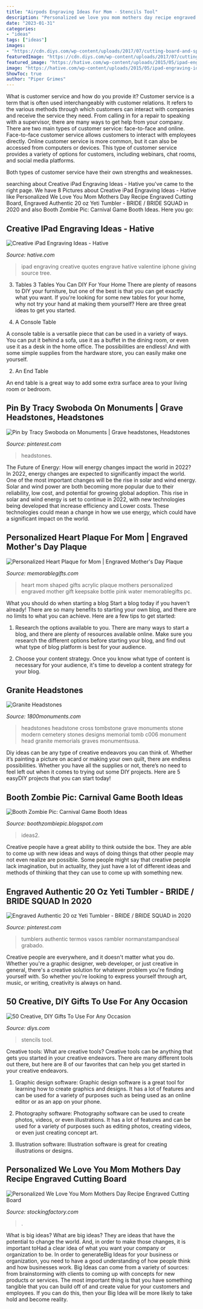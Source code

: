 ```yaml
---
title: "Airpods Engraving Ideas For Mom - Stencils Tool"
description: "Personalized we love you mom mothers day recipe engraved cutting board"
date: "2023-01-31"
categories:
- "ideas"
tags: ["ideas"]
images:
- "https://cdn.diys.com/wp-content/uploads/2017/07/cutting-board-and-spoons-diy.jpg"
featuredImage: "https://cdn.diys.com/wp-content/uploads/2017/07/cutting-board-and-spoons-diy.jpg"
featured_image: "https://hative.com/wp-content/uploads/2015/05/ipad-engraving-ideas/18-ipad-engraving-ideas.jpg"
image: "https://hative.com/wp-content/uploads/2015/05/ipad-engraving-ideas/18-ipad-engraving-ideas.jpg"
ShowToc: true
author: "Piper Grimes"
---
```



What is customer service and how do you provide it?
Customer service is a term that is often used interchangeably with customer relations. It refers to the various methods through which customers can interact with companies and receive the service they need. From calling in for a repair to speaking with a supervisor, there are many ways to get help from your company.
There are two main types of customer service: face-to-face and online. Face-to-face customer service allows customers to interact with employees directly. Online customer service is more common, but it can also be accessed from computers or devices. This type of customer service provides a variety of options for customers, including webinars, chat rooms, and social media platforms.

Both types of customer service have their own strengths and weaknesses.

	

		
searching about Creative iPad Engraving Ideas - Hative you've came to the right page. We have 8 Pictures about Creative iPad Engraving Ideas - Hative like Personalized We Love You Mom Mothers Day Recipe Engraved Cutting Board, Engraved Authentic 20 oz Yeti Tumbler - BRIDE / BRIDE SQUAD in 2020 and also Booth Zombie Pic: Carnival Game Booth Ideas. Here you go:
		
    
## Creative IPad Engraving Ideas - Hative

<img loading=lazy src="https://hative.com/wp-content/uploads/2015/05/ipad-engraving-ideas/18-ipad-engraving-ideas.jpg" onerror="this.onerror=null;this.src='https://tse2.mm.bing.net/th?id=OIP.jb7b4VwhkkTsxYqeI0ygpQHaFj&amp;pid=15.1';" alt="Creative iPad Engraving Ideas - Hative">

_Source: hative.com_

>ipad engraving creative quotes engrave hative valentine iphone giving source tree. 

	

3. Tables
3 Tables You Can DIY For Your Home
There are plenty of reasons to DIY your furniture, but one of the best is that you can get exactly what you want. If you're looking for some new tables for your home, why not try your hand at making them yourself? Here are three great ideas to get you started.

1. A Console Table

A console table is a versatile piece that can be used in a variety of ways. You can put it behind a sofa, use it as a buffet in the dining room, or even use it as a desk in the home office. The possibilities are endless! And with some simple supplies from the hardware store, you can easily make one yourself.

2. An End Table

An end table is a great way to add some extra surface area to your living room or bedroom.

    
## Pin By Tracy Swoboda On Monuments | Grave Headstones, Headstones

<img loading=lazy src="https://i.pinimg.com/736x/65/77/91/657791f0e020cf41414a949df6c2dc61.jpg" onerror="this.onerror=null;this.src='https://tse4.mm.bing.net/th?id=OIP.DOQhnp4UYPUYQWzQEYW0tgHaE8&amp;pid=15.1';" alt="Pin by Tracy Swoboda on Monuments | Grave headstones, Headstones">

_Source: pinterest.com_

>headstones. 

	

The Future of Energy: How will energy changes impact the world in 2022?
In 2022, energy changes are expected to significantly impact the world. One of the most important changes will be the rise in solar and wind energy. Solar and wind power are both becoming more popular due to their reliability, low cost, and potential for growing global adoption. This rise in solar and wind energy is set to continue in 2022, with new technologies being developed that increase efficiency and Lower costs. These technologies could mean a change in how we use energy, which could have a significant impact on the world.

    
## Personalized Heart Plaque For Mom | Engraved Mother&#039;s Day Plaque

<img loading=lazy src="http://www.memorablegifts.com/gifts/pc/catalog/AAC-A331-MD.jpg" onerror="this.onerror=null;this.src='https://tse3.mm.bing.net/th?id=OIP.CKywL6KKh5D00CicJfoMZQHaHa&amp;pid=15.1';" alt="Personalized Heart Plaque for Mom | Engraved Mother&#039;s Day Plaque">

_Source: memorablegifts.com_

>heart mom shaped gifts acrylic plaque mothers personalized engraved mother gift keepsake bottle pink water memorablegifts pc. 

	

What you should do when starting a blog
Start a blog today if you haven't already! There are so many benefits to starting your own blog, and there are no limits to what you can achieve. Here are a few tips to get started:
1. Research the options available to you. There are many ways to start a blog, and there are plenty of resources available online. Make sure you research the different options before starting your blog, and find out what type of blog platform is best for your audience.

2. Choose your content strategy. Once you know what type of content is necessary for your audience, it's time to develop a content strategy for your blog.

    
## Granite Headstones

<img loading=lazy src="http://www.1800monuments.com/3/Granite-Grave-Monuments.jpg" onerror="this.onerror=null;this.src='https://tse4.mm.bing.net/th?id=OIP.x1J_sNPcsCj7rSYjqjlmawHaH_&amp;pid=15.1';" alt="Granite Headstones">

_Source: 1800monuments.com_

>headstones headstone cross tombstone grave monuments stone modern cemetery stones designs memorial tomb c006 monument head granite memorials graves monumentsusa. 

	

Diy ideas can be any type of creative endeavors you can think of. Whether it’s painting a picture on acard or making your own quilt, there are endless possibilities. Whether you have all the supplies or not, there’s no need to feel left out when it comes to trying out some DIY projects. Here are 5 easyDIY projects that you can start today!

    
## Booth Zombie Pic: Carnival Game Booth Ideas

<img loading=lazy src="https://3.bp.blogspot.com/-JN9cmxxdAyM/UiQiexlJ8AI/AAAAAAAAAkE/xI9xUSEzmXY/s1600/Carnival-Game-Booth-Ideas2.jpg" onerror="this.onerror=null;this.src='https://tse2.mm.bing.net/th?id=OIP.-SzQw5VqDh2gv68mvbqRwwHaEK&amp;pid=15.1';" alt="Booth Zombie Pic: Carnival Game Booth Ideas">

_Source: boothzombiepic.blogspot.com_

>ideas2. 

	

Creative people have a great ability to think outside the box. They are able to come up with new ideas and ways of doing things that other people may not even realize are possible. Some people might say that creative people lack imagination, but in actuality, they just have a lot of different ideas and methods of thinking that they can use to come up with something new.

    
## Engraved Authentic 20 Oz Yeti Tumbler - BRIDE / BRIDE SQUAD In 2020

<img loading=lazy src="https://i.pinimg.com/736x/06/f1/b9/06f1b9efe69bde53a1604647bed7e2ae.jpg" onerror="this.onerror=null;this.src='https://tse2.mm.bing.net/th?id=OIP.sIU7kNHT1DQ886NHPLik-AHaJ3&amp;pid=15.1';" alt="Engraved Authentic 20 oz Yeti Tumbler - BRIDE / BRIDE SQUAD in 2020">

_Source: pinterest.com_

>tumblers authentic termos vasos rambler normanstampandseal grabado. 

	

Creative people are everywhere, and it doesn't matter what you do. Whether you're a graphic designer, web developer, or just creative in general, there's a creative solution for whatever problem you're finding yourself with. So whether you're looking to express yourself through art, music, or writing, creativity is always on hand.

    
## 50 Creative, DIY Gifts To Use For Any Occasion

<img loading=lazy src="https://cdn.diys.com/wp-content/uploads/2017/07/cutting-board-and-spoons-diy.jpg" onerror="this.onerror=null;this.src='https://tse4.mm.bing.net/th?id=OIP.AUiGTJS9C9-TVhp0NYtl_QHaEg&amp;pid=15.1';" alt="50 Creative, DIY Gifts To Use For Any Occasion">

_Source: diys.com_

>stencils tool. 

	

Creative tools: What are creative tools?
Creative tools can be anything that gets you started in your creative endeavors. There are many different tools out there, but here are 8 of our favorites that can help you get started in your creative endeavors. 
1. Graphic design software: Graphic design software is a great tool for learning how to create graphics and designs. It has a lot of features and can be used for a variety of purposes such as being used as an online editor or as an app on your phone.

2. Photography software: Photography software can be used to create photos, videos, or even illustrations. It has a lot of features and can be used for a variety of purposes such as editing photos, creating videos, or even just creating concept art.

3. Illustration software: Illustration software is great for creating illustrations or designs.

    
## Personalized We Love You Mom Mothers Day Recipe Engraved Cutting Board

<img loading=lazy src="https://s.yimg.com/aah/stockingfactory/personalized-we-love-you-mom-mothers-day-recipe-engraved-cutting-board-17.gif" onerror="this.onerror=null;this.src='https://tse4.mm.bing.net/th?id=OIP.0pxM0qoFQ6KyjEpDjw7MTwHaFF&amp;pid=15.1';" alt="Personalized We Love You Mom Mothers Day Recipe Engraved Cutting Board">

_Source: stockingfactory.com_

>. 

	

What is big ideas?
What are big ideas? They are ideas that have the potential to change the world. And, in order to make those changes, it is important toHad a clear idea of what you want your company or organization to be.  In order to generateBig Ideas for your business or organization, you need to have a good understanding of how people think and how businesses work. Big Ideas can come from a variety of sources: from brainstorming with clients to coming up with concepts for new products or services.
The most important thing is that you have something tangible that you can build off of and create value for your customers and employees. If you can do this, then your Big Idea will be more likely to take hold and become reality.

